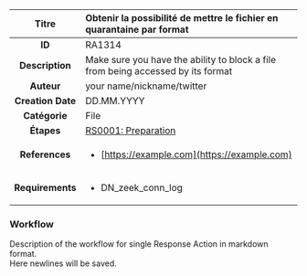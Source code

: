 | Titre                       | Obtenir la possibilité de mettre le fichier en quarantaine par format         |
|:---------------------------:|:--------------------|
| **ID**                      | RA1314            |
| **Description**             | Make sure you have the ability to block a file from being accessed by its format   |
| **Auteur**                  | your name/nickname/twitter        |
| **Creation Date**           | DD.MM.YYYY |
| **Catégorie**                | File      |
| **Étapes**                   |[RS0001: Preparation](../Response_Stages/RS0001.md)| 
| **References** |<ul><li>[https://example.com](https://example.com)</li></ul>|
| **Requirements** |<ul><li>DN_zeek_conn_log</li></ul>|

### Workflow

Description of the workflow for single Response Action in markdown format.  
Here newlines will be saved.
